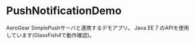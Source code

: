 PushNotificationDemo
====================

AeroGear SimplePushサーバと連携するデモアプリ。
Java EE 7 のAPIを使用しています(GlassFish4で動作確認)。
